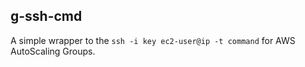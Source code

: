 ## g-ssh-cmd

A simple wrapper to the `ssh -i key ec2-user@ip -t command` for AWS AutoScaling Groups.
